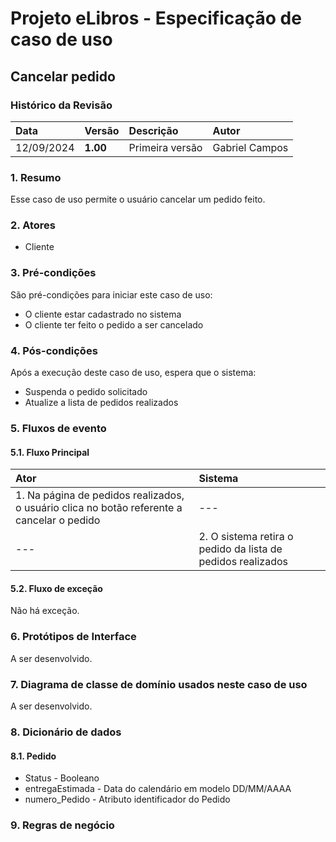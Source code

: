 # Projeto eLibros - Especificação de caso de uso

##  Cancelar pedido

### Histórico da Revisão 
|  Data  | Versão | Descrição | Autor |
|:-------|:-------|:----------|:------|
| 12/09/2024 | **1.00** | Primeira versão  | Gabriel Campos |


### 1. Resumo 
Esse caso de uso permite o usuário cancelar um pedido feito.

### 2. Atores 
- Cliente

### 3. Pré-condições
São pré-condições para iniciar este caso de uso:
- O cliente estar cadastrado no sistema
- O cliente ter feito o pedido a ser cancelado
  
### 4. Pós-condições
Após a execução deste caso de uso, espera que o sistema:
- Suspenda o pedido solicitado
- Atualize a lista de pedidos realizados

### 5. Fluxos de evento

#### 5.1. Fluxo Principal 
|  Ator  | Sistema |
|:-------|:------- |
|1. Na página de pedidos realizados, o usuário clica no botão referente a cancelar o pedido| --- |
| --- |2. O sistema retira o pedido da lista de pedidos realizados | 


#### 5.2. Fluxo de exceção

Não há exceção.

### 6. Protótipos de Interface
A ser desenvolvido.

### 7. Diagrama de classe de domínio usados neste caso de uso
A ser desenvolvido.

### 8. Dicionário de dados

#### 8.1. Pedido
- Status - Booleano
- entregaEstimada - Data do calendário em modelo DD/MM/AAAA
- numero_Pedido - Atributo identificador do Pedido


### 9. Regras de negócio

